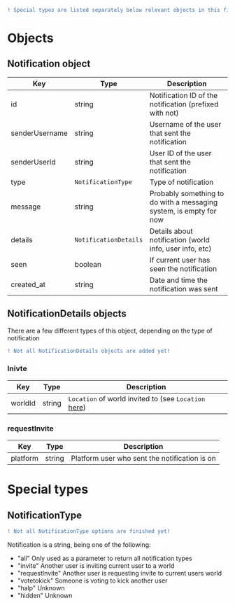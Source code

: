 ```diff
! Special types are listed separately below relevant objects in this file.
```

# Objects

## Notification object

Key | Type | Description
----|------|------------
id | string | Notification ID of the notification (prefixed with not)
senderUsername | string | Username of the user that sent the notification
senderUserId | string | User ID of the user that sent the notification
type | `NotificationType` | Type of notification
message | string | Probably something to do with a messaging system, is empty for now
details | `NotificationDetails` | Details about notification (world info, user info, etc)
seen | boolean | If current user has seen the notification
created_at | string | Date and time the notification was sent

## NotificationDetails objects

There are a few different types of this object, depending on the type of notification

```diff
! Not all NotificationDetails objects are added yet!
```

### Inivte

Key | Type | Description
----|------|------------
worldId | string | `Location` of world invited to (see `Location` [here](Objects/World.md?id=location-type))

### requestInvite

Key | Type | Description
----|------|------------
platform | string | Platform user who sent the notification is on

# Special types

## NotificationType

```diff
! Not all NotificationType options are finished yet!
```

Notification is a string, being one of the following:
 - "all" Only used as a parameter to return all notification types
 - "invite" Another user is inviting current user to a world
 - "requestInvite" Another user is requesting invite to current users world
 - "votetokick" Someone is voting to kick another user
 - "halp" Unknown
 - "hidden" Unknown
